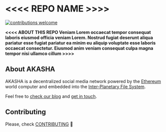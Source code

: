 # <<<< REPO NAME >>>>

[![contributions welcome](https://img.shields.io/badge/contributions-welcome-brightgreen.svg?style=flat)](https://github.com/AkashaProject/dapp/issues)   

**<<<< ABOUT THIS REPO Veniam Lorem occaecat tempor consequat laboris eiusmod officia veniam Lorem. Nostrud fugiat deserunt aliqua pariatur esse fugiat pariatur ea minim eu aliquip voluptate esse laboris occaecat consectetur. Eiusmod anim veniam consequat culpa magna tempor nisi ullamco cillum >>>>**  

## About AKASHA

AKASHA is a decentralized social media network powered by the [Ethereum](https://www.ethereum.org/) world computer and embedded into the [Inter-Planetary File System](https://ipfs.io/).

Feel free to [check our blog](https://blog.akasha.world/) and [get in touch](https://akasha.world/#contact).  

## Contributing

Please, check [CONTRIBUTING](https://github.com/AkashaProject/PM/blob/master/CONTRIBUTING.md) :rocket:
